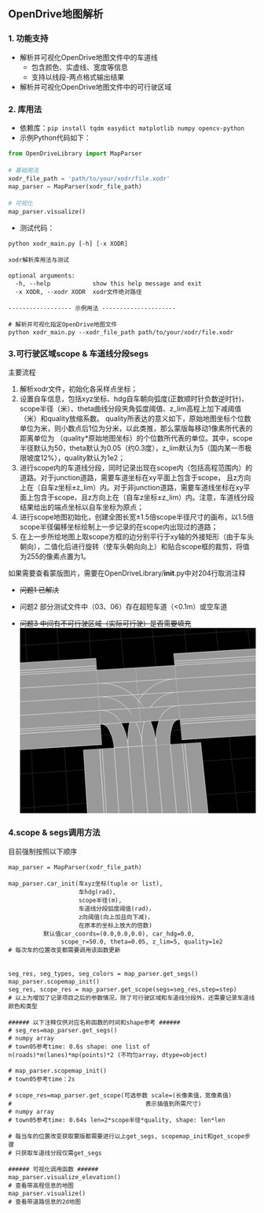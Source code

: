 ## OpenDrive地图解析

### 1. 功能支持

* 解析并可视化OpenDrive地图文件中的车道线
  * 包含颜色、实虚线、宽度等信息
  * 支持以线段-两点格式输出结果
* 解析并可视化OpenDrive地图文件中的可行驶区域

### 2. 库用法

* 依赖库：`pip install tqdm easydict matplotlib numpy opencv-python`
* 示例Python代码如下：
```python
from OpenDriveLibrary import MapParser

# 基础用法
xodr_file_path = 'path/to/your/xodr/file.xodr'
map_parser = MapParser(xodr_file_path)

# 可视化
map_parser.visualize()
```

* 测试代码：

```text
python xodr_main.py [-h] [-x XODR]

xodr解析库用法与测试

optional arguments:
  -h, --help            show this help message and exit
  -x XODR, --xodr XODR  xodr文件绝对路径

------------------ 示例用法 ---------------------

# 解析并可视化指定OpenDrive地图文件
python xodr_main.py --xodr_file_path path/to/your/xodr/file.xodr
```
### 3.可行驶区域scope & 车道线分段segs
主要流程
1. 解析xodr文件，初始化各采样点坐标；
2. 设置自车信息，包括xyz坐标、hdg自车朝向弧度(正数顺时针负数逆时针)、scope半径（米）、theta曲线分段夹角弧度阈值、z_lim高程上加下减阈值（米）和quality放缩系数。
quality所表达的意义如下，原始地图坐标个位数单位为米，则小数点后1位为分米，以此类推，那么蒙版每移动1像素所代表的距离单位为
（quality*原始地图坐标）的个位数所代表的单位。其中，scope半径默认为50，theta默认为0.05（约0.3度），z_lim默认为5（国内某一市极限坡度12%），quality默认为1e2；
3. 进行scope内的车道线分段，同时记录出现在scope内（包括高程范围内）的道路。对于junction道路，需要车道坐标在xy平面上包含于scope，
且z方向上在（自车z坐标±z_lim）内。对于非junction道路，需要车道线坐标在xy平面上包含于scope，且z方向上在（自车z坐标±z_lim）内。注意，车道线分段结果给出的端点坐标以自车坐标为原点；
4. 进行scope地图初始化，创建全图长宽±1.5倍scope半径尺寸的画布，以1.5倍scope半径偏移坐标绘制上一步记录的在scope内出现过的道路；
5. 在上一步所绘地图上取scope方框的边分别平行于xy轴的外接矩形（由于车头朝向），二值化后进行旋转（使车头朝向向上）和贴合scope框的裁剪，将值为255的像素点置为1。

如果需要查看蒙版图片，需要在OpenDriveLibrary/__init__.py中对204行取消注释

* ~~问题1 已解决~~
* 问题2 部分测试文件中（03、06）存在超短车道（<0.1m）或空车道

* ~~问题3 中间有不可行驶区域（实际可行驶）是否需要填充~~
![prob2](img/prob2.png)



### 4.scope & segs调用方法
目前强制按照以下顺序
```text
map_parser = MapParser(xodr_file_path)

map_parser.car_init(车xyz坐标(tuple or list),
                    车hdg(rad),
                    scope半径(m),
                    车道线分段弧度阈值(rad)，
                    z向阈值(向上加且向下减)，
                    在原本的坐标上放大的倍数)
          默认值car_coords=(0.0,0.0,0.0), car_hdg=0.0, 
               scope_r=50.0, theta=0.05, z_lim=5, quality=1e2
# 每次车的位置改变都需要调用该函数更新


seg_res, seg_types, seg_colors = map_parser.get_segs()
map_parser.scopemap_init()
seg_res, scope_res = map_parser.get_scope(segs=seg_res,step=step)
# 以上为增加了记录项目之后的参数情况，除了可行驶区域和车道线分段外，还需要记录车道线颜色和类型

###### 以下注释仅供对应名称函数的时间和shape参考 ######
# seg_res=map_parser.get_segs()  
# numpy array 
# town05参考time: 0.6s shape: one list of n(roads)*m(lanes)*mp(points)*2 (不均匀array，dtype=object)

# map_parser.scopemap_init() 
# town05参考time：2s

# scope_res=map_parser.get_scope(可选参数 scale=(长像素值，宽像素值)
#                                      表示插值到所需尺寸)  
# numpy array
# town05参考time: 0.64s len=2*scope半径*quality, shape: len*len

# 每当车的位置改变获取蒙版都需要进行以上get_segs, scopemap_init和get_scope步骤
# 只获取车道线分段仅需get_segs

###### 可视化调用函数 ######
map_parser.visualize_elevation()
# 查看带高程信息的地图
map_parser.visualize()
# 查看带道路信息的2d地图
```